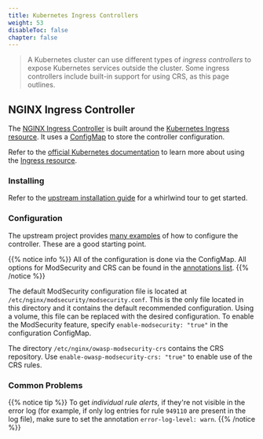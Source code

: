 ```yaml
---
title: Kubernetes Ingress Controllers
weight: 53
disableToc: false
chapter: false
---
```


> A Kubernetes cluster can use different types of _ingress controllers_ to expose Kubernetes services outside the cluster. Some ingress controllers include built-in support for using CRS, as this page outlines.

## NGINX Ingress Controller

The [NGINX Ingress Controller](https://github.com/kubernetes/ingress-nginx) is built around the [Kubernetes Ingress resource](https://kubernetes.io/docs/concepts/services-networking/ingress/). It uses a [ConfigMap](https://kubernetes.io/docs/concepts/configuration/configmap/) to store the controller configuration.

Refer to the [official Kubernetes documentation](https://docs.k8s.io) to learn more about using the [Ingress resource](https://kubernetes.io/docs/concepts/services-networking/ingress/). 

### Installing

Refer to the [upstream installation guide](https://github.com/kubernetes/ingress-nginx/blob/main/docs/deploy/index.md) for a whirlwind tour to get started.

### Configuration

The upstream project provides [many examples](https://github.com/kubernetes/ingress-nginx/tree/main/docs/examples) of how to configure the controller. These are a good starting point.

{{% notice info %}}
All of the configuration is done via the ConfigMap. All options for ModSecurity and CRS can be found in the [annotations list](https://github.com/kubernetes/ingress-nginx/blob/main/docs/user-guide/nginx-configuration/annotations.md#modsecurity).
{{% /notice %}}

The default ModSecurity configuration file is located at `/etc/nginx/modsecurity/modsecurity.conf`. This is the only file located in this directory and it contains the default recommended configuration. Using a volume, this file can be replaced with the desired configuration. To enable the ModSecurity feature, specify `enable-modsecurity: "true"` in the configuration ConfigMap.

The directory `/etc/nginx/owasp-modsecurity-crs` contains the CRS repository. Use `enable-owasp-modsecurity-crs: "true"` to enable use of the CRS rules.

### Common Problems

{{% notice tip %}}
To get *individual rule alerts*, if they're not visible in the error log (for example, if only log entries for rule `949110` are present in the log file), make sure to set the annotation `error-log-level: warn`.
{{% /notice %}}
